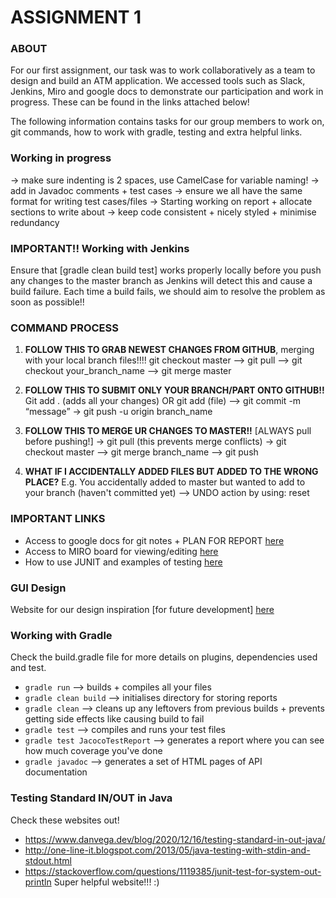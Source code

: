 # ASSIGNMENT 1

### ABOUT

For our first assignment, our task was to work collaboratively as a team to design and build an ATM application. We accessed tools such as Slack, Jenkins, Miro and google docs to demonstrate our participation and work in progress. These can be found in the links attached below!

The following information contains tasks for our group members to work on, git commands, how to work with gradle, testing and extra helpful links.

### Working in progress

-> make sure indenting is 2 spaces, use CamelCase for variable naming!
-> add in Javadoc comments + test cases
-> ensure we all have the same format for writing test cases/files
-> Starting working on report + allocate sections to write about
-> keep code consistent + nicely styled + minimise redundancy

### IMPORTANT!! Working with Jenkins 

Ensure that [gradle clean build test] works properly locally before you push any changes to the master branch as Jenkins will detect this and 
cause a build failure. Each time a build fails, we should aim to resolve the problem as soon as possible!!

### COMMAND PROCESS

1. **FOLLOW THIS TO GRAB NEWEST CHANGES FROM GITHUB**, merging with your local branch files!!!!
git checkout master --> git pull --> git checkout your_branch_name --> git merge master
 
2. **FOLLOW THIS TO SUBMIT ONLY YOUR BRANCH/PART ONTO GITHUB!!**
Git add . (adds all your changes) OR git add (file) --> git commit -m “message” → git push -u origin branch_name

3. **FOLLOW THIS TO MERGE UR CHANGES TO MASTER!!** [ALWAYS pull before pushing!]
-> git pull (this prevents merge conflicts) -> git checkout master --> git merge branch_name --> git push

4. **WHAT IF I ACCIDENTALLY ADDED FILES BUT ADDED TO THE WRONG PLACE?**
  E.g. You accidentally added to master but wanted to add to your branch (haven't committed yet) --> UNDO action by using: reset <file>
 
### IMPORTANT LINKS

- Access to google docs for git notes + PLAN FOR REPORT [here](https://docs.google.com/document/d/1yB_5BBh-Ltyny6yReWHthtCTx16b87SztbjzvzdXsEM/edit)
- Access to MIRO board for viewing/editing [here](https://miro.com/app/board/o9J_ly_Mywo=/)
- How to use JUNIT and examples of testing [here](https://junit.org/junit5/docs/current/user-guide/)

### GUI Design

Website for our design inspiration [for future development] [here](https://www.commbank.com.au/content/dam/commbank/personal/apply-online/download-printed-forms/atm-guide-for-users-with-low-vision-accessible.pdf)


### Working with Gradle

Check the build.gradle file for more details on plugins, dependencies used and test.
- `gradle run` --> builds + compiles all your files
- `gradle clean build`  --> initialises directory for storing reports
- `gradle clean` --> cleans up any leftovers from previous builds + prevents getting side effects like causing build to fail
- `gradle test`  --> compiles and runs your test files
- `gradle test JacocoTestReport` --> generates a report where you can see how much coverage you've done
- `gradle javadoc` --> generates a set of HTML pages of API documentation

###  Testing Standard IN/OUT in Java

Check these websites out!
- https://www.danvega.dev/blog/2020/12/16/testing-standard-in-out-java/ 
- http://one-line-it.blogspot.com/2013/05/java-testing-with-stdin-and-stdout.html
- https://stackoverflow.com/questions/1119385/junit-test-for-system-out-println Super helpful website!!! :)

